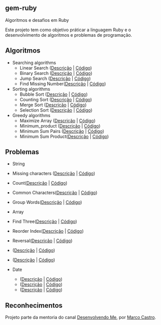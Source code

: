 ##  gem-ruby

Algoritmos e desafios em Ruby

Este projeto tem como objetivo práticar a linguagem Ruby e o desenvolvimento de algoritmos e problemas de programação.

## Algoritmos

* Searching algorithms
  * Linear Search ([Descrição](https://www.geeksforgeeks.org/linear-search/) | [Código](/algoritimo/linear_search.rb))
  * Binary Search ([Descrição](https://www.geeksforgeeks.org/binary-search/) | [Código](/algoritimo/binary_search.rb))
  * Jump Search ([Descrição](https://www.geeksforgeeks.org/jump-search/) | [Código](/algoritimo/jump_search.rb))
  * Find Missing Number([Descrição](https://www.geeksforgeeks.org/find-the-missing-number/) | [Código](/algoritimo/find_missing_number.rb))
* Sorting algorithms
  * Bubble Sort ([Descrição](https://www.geeksforgeeks.org/bubble-sort/) | [Código](/algoritimo/bubble_sort.rb))
  * Counting Sort ([Descrição](https://www.geeksforgeeks.org/counting-sort/) | [Código](/algoritimo/counting_sort.rb))
  * Merge Sort ([Descrição](https://www.geeksforgeeks.org/merge-sort/) | [Código](/algoritimo/merge_sort.rb))   
  * Selection Sort ([Descrição](https://www.geeksforgeeks.org/selection-sort/) | [Código](/algoritimo/selection_sort.rb))
* Greedy algorithms
  * Maximize Array ([Descrição](https://www.geeksforgeeks.org/maximize-array-sun-after-k-negation-operations/) | [Código](/algoritimo/maximize_array.rb))
  * Minimum_product ([Descrição](https://www.geeksforgeeks.org/minimum-product-subset-array/) | [Código](/algoritimo/minimum_product.rb))
  * Minimum Sum Pairs ([Descrição](https://www.geeksforgeeks.org/minimum-sum-choosing-minimum-pairs-array/) | [Código](/algoritimo/minimum_sum_product.rb))
  * Minimum Sum Product([Descrição](https://www.geeksforgeeks.org/minimum-sum-choosing-minimum-pairs-array/) | [Código](/algoritimo/minimum_sum_product.rb))
 
 ## Problemas
 
 * String
  *  Missing characters ([Descrição](https://www.geeksforgeeks.org/pangram-checking/) | [Código](https://github.com/levinaval/gem-ruby/blob/problemas/problemas/missing_characters.rb))
  *  Count([Descrição](https://www.geeksforgeeks.org/count-uppercase-lowercase-special-character-numeric-values/) | [Código](https://github.com/levinaval/gem-ruby/blob/problemas/problemas/count.rb))
  *  Common Characters([Descrição](https://www.geeksforgeeks.org/common-characters-n-strings/) | [Código](https://github.com/levinaval/gem-ruby/blob/problemas/problemas/common_characters.rb))
  *  Group Words([Descrição](https://www.geeksforgeeks.org/print-words-together-set-characters/) | [Código](https://github.com/levinaval/gem-ruby/commit/409aa3a4430149cb1f1ca9215ff1f3e513e282eb))
 * Array
  *  Find Three([Descrição](https://www.geeksforgeeks.org/find-the-largest-three-elements-in-an-array/) | [Código](https://github.com/levinaval/gem-ruby/blob/release/v0.3/gem_ruby/lib/problemas/find_three.rb))
   *  Reorder Index([Descrição](https://www.geeksforgeeks.org/reorder-a-array-according-to-given-indexes/) | [Código](https://github.com/levinaval/gem-ruby/blob/release/v0.3/gem_ruby/lib/problemas/reorder_index.rb))
  *  Reversal([Descrição](https://www.geeksforgeeks.org/reversal-algorithm-right-rotation-array/) | [Código](https://github.com/levinaval/gem-ruby/blob/release/v0.3/gem_ruby/lib/problemas/reversal.rb))
  *  ([Descrição]() | [Código](/problemas/))
  *  ([Descrição]() | [Código](/problemas/))

 * Date
   *  ([Descrição]() | [Código](/problemas/))
   *  ([Descrição]() | [Código](/problemas/))
   *  ([Descrição]() | [Código](/problemas/))
 

 ## Reconhecimentos

Projeto parte da mentoria do canal [Desenvolvendo Me](https://www.youtube.com/channel/UCp98bXHSc01w8fBfkkgHB1Q), por [Marco Castro](https://github.com/marcodotcastro).
